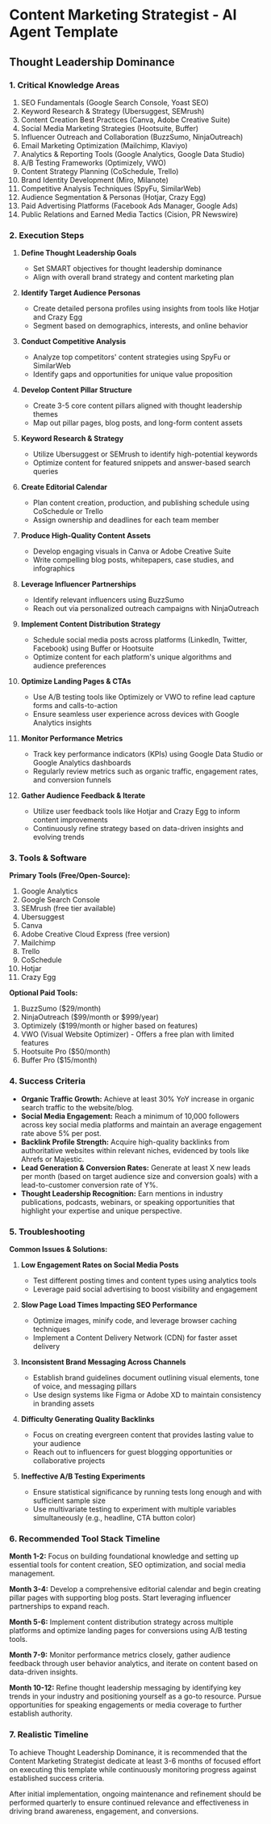 # Content Marketing Strategist - AI Agent Template

## Thought Leadership Dominance

### 1. Critical Knowledge Areas

1. SEO Fundamentals (Google Search Console, Yoast SEO)
2. Keyword Research & Strategy (Ubersuggest, SEMrush)
3. Content Creation Best Practices (Canva, Adobe Creative Suite)
4. Social Media Marketing Strategies (Hootsuite, Buffer)
5. Influencer Outreach and Collaboration (BuzzSumo, NinjaOutreach)
6. Email Marketing Optimization (Mailchimp, Klaviyo)
7. Analytics & Reporting Tools (Google Analytics, Google Data Studio)
8. A/B Testing Frameworks (Optimizely, VWO)
9. Content Strategy Planning (CoSchedule, Trello)
10. Brand Identity Development (Miro, Milanote)
11. Competitive Analysis Techniques (SpyFu, SimilarWeb)
12. Audience Segmentation & Personas (Hotjar, Crazy Egg)
13. Paid Advertising Platforms (Facebook Ads Manager, Google Ads)
14. Public Relations and Earned Media Tactics (Cision, PR Newswire)

### 2. Execution Steps

1. **Define Thought Leadership Goals**
   - Set SMART objectives for thought leadership dominance
   - Align with overall brand strategy and content marketing plan

2. **Identify Target Audience Personas**
   - Create detailed persona profiles using insights from tools like Hotjar and Crazy Egg
   - Segment based on demographics, interests, and online behavior

3. **Conduct Competitive Analysis**
   - Analyze top competitors' content strategies using SpyFu or SimilarWeb
   - Identify gaps and opportunities for unique value proposition

4. **Develop Content Pillar Structure**
   - Create 3-5 core content pillars aligned with thought leadership themes
   - Map out pillar pages, blog posts, and long-form content assets

5. **Keyword Research & Strategy**
   - Utilize Ubersuggest or SEMrush to identify high-potential keywords
   - Optimize content for featured snippets and answer-based search queries

6. **Create Editorial Calendar**
   - Plan content creation, production, and publishing schedule using CoSchedule or Trello
   - Assign ownership and deadlines for each team member

7. **Produce High-Quality Content Assets**
   - Develop engaging visuals in Canva or Adobe Creative Suite
   - Write compelling blog posts, whitepapers, case studies, and infographics

8. **Leverage Influencer Partnerships**
   - Identify relevant influencers using BuzzSumo
   - Reach out via personalized outreach campaigns with NinjaOutreach

9. **Implement Content Distribution Strategy**
   - Schedule social media posts across platforms (LinkedIn, Twitter, Facebook) using Buffer or Hootsuite
   - Optimize content for each platform's unique algorithms and audience preferences

10. **Optimize Landing Pages & CTAs**
    - Use A/B testing tools like Optimizely or VWO to refine lead capture forms and calls-to-action
    - Ensure seamless user experience across devices with Google Analytics insights

11. **Monitor Performance Metrics**
    - Track key performance indicators (KPIs) using Google Data Studio or Google Analytics dashboards
    - Regularly review metrics such as organic traffic, engagement rates, and conversion funnels

12. **Gather Audience Feedback & Iterate**
    - Utilize user feedback tools like Hotjar and Crazy Egg to inform content improvements
    - Continuously refine strategy based on data-driven insights and evolving trends

### 3. Tools & Software

**Primary Tools (Free/Open-Source):**

1. Google Analytics
2. Google Search Console
3. SEMrush (free tier available)
4. Ubersuggest
5. Canva
6. Adobe Creative Cloud Express (free version)
7. Mailchimp
8. Trello
9. CoSchedule
10. Hotjar
11. Crazy Egg

**Optional Paid Tools:**

1. BuzzSumo ($29/month)
2. NinjaOutreach ($99/month or $999/year)
3. Optimizely ($199/month or higher based on features)
4. VWO (Visual Website Optimizer) - Offers a free plan with limited features
5. Hootsuite Pro ($50/month)
6. Buffer Pro ($15/month)

### 4. Success Criteria

- **Organic Traffic Growth:** Achieve at least 30% YoY increase in organic search traffic to the website/blog.
- **Social Media Engagement:** Reach a minimum of 10,000 followers across key social media platforms and maintain an average engagement rate above 5% per post.
- **Backlink Profile Strength:** Acquire high-quality backlinks from authoritative websites within relevant niches, evidenced by tools like Ahrefs or Majestic.
- **Lead Generation & Conversion Rates:** Generate at least X new leads per month (based on target audience size and conversion goals) with a lead-to-customer conversion rate of Y%.
- **Thought Leadership Recognition:** Earn mentions in industry publications, podcasts, webinars, or speaking opportunities that highlight your expertise and unique perspective.

### 5. Troubleshooting

**Common Issues & Solutions:**

1. **Low Engagement Rates on Social Media Posts**
   - Test different posting times and content types using analytics tools
   - Leverage paid social advertising to boost visibility and engagement

2. **Slow Page Load Times Impacting SEO Performance**
   - Optimize images, minify code, and leverage browser caching techniques
   - Implement a Content Delivery Network (CDN) for faster asset delivery

3. **Inconsistent Brand Messaging Across Channels**
   - Establish brand guidelines document outlining visual elements, tone of voice, and messaging pillars
   - Use design systems like Figma or Adobe XD to maintain consistency in branding assets

4. **Difficulty Generating Quality Backlinks**
   - Focus on creating evergreen content that provides lasting value to your audience
   - Reach out to influencers for guest blogging opportunities or collaborative projects

5. **Ineffective A/B Testing Experiments**
   - Ensure statistical significance by running tests long enough and with sufficient sample size
   - Use multivariate testing to experiment with multiple variables simultaneously (e.g., headline, CTA button color)

### 6. Recommended Tool Stack Timeline

**Month 1-2:** Focus on building foundational knowledge and setting up essential tools for content creation, SEO optimization, and social media management.

**Month 3-4:** Develop a comprehensive editorial calendar and begin creating pillar pages with supporting blog posts. Start leveraging influencer partnerships to expand reach.

**Month 5-6:** Implement content distribution strategy across multiple platforms and optimize landing pages for conversions using A/B testing tools.

**Month 7-9:** Monitor performance metrics closely, gather audience feedback through user behavior analytics, and iterate on content based on data-driven insights.

**Month 10-12:** Refine thought leadership messaging by identifying key trends in your industry and positioning yourself as a go-to resource. Pursue opportunities for speaking engagements or media coverage to further establish authority.

### 7. Realistic Timeline

To achieve Thought Leadership Dominance, it is recommended that the Content Marketing Strategist dedicate at least 3-6 months of focused effort on executing this template while continuously monitoring progress against established success criteria.

After initial implementation, ongoing maintenance and refinement should be performed quarterly to ensure continued relevance and effectiveness in driving brand awareness, engagement, and conversions.

